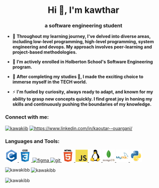 <h1 align="center">Hi 👋, I'm kawthar</h1>
<h3 align="center">a software engineering student</h3>

- 👀 **Throughout my learning journey, I've delved into diverse areas, including low-level programming, high-level programming, system engineering and devops. My approach involves peer-learning and project-based methodologies.**

- 🤝 **I’m actively enrolled in Holberton School's Software Engineering program.**

- 💬 **After completing my studies 📝, I made the exciting choice to immerse myself in the TECH world.**

- ⚡ **I'm fueled by curiosity, always ready to adapt, and known for my ability to grasp new concepts quickly. I find great joy in honing my skills and continuously pushing the boundaries of my knowledge.**

<h3 align="left">Connect with me:</h3>
<p align="left">
<a href="https://twitter.com/kawakiib" target="blank"><img align="center" src="https://raw.githubusercontent.com/rahuldkjain/github-profile-readme-generator/master/src/images/icons/Social/twitter.svg" alt="kawakiib" height="30" width="40" /></a>
<a href="https://linkedin.com/in/https://www.linkedin.com/in/kaoutar--ouargani/" target="blank"><img align="center" src="https://raw.githubusercontent.com/rahuldkjain/github-profile-readme-generator/master/src/images/icons/Social/linked-in-alt.svg" alt="https://www.linkedin.com/in/kaoutar--ouargani/" height="30" width="40" /></a>
</p>

<h3 align="left">Languages and Tools:</h3>
<p align="left"> <a href="https://www.cprogramming.com/" target="_blank" rel="noreferrer"> <img src="https://raw.githubusercontent.com/devicons/devicon/master/icons/c/c-original.svg" alt="c" width="40" height="40"/> </a> <a href="https://www.w3schools.com/css/" target="_blank" rel="noreferrer"> <img src="https://raw.githubusercontent.com/devicons/devicon/master/icons/css3/css3-original-wordmark.svg" alt="css3" width="40" height="40"/> </a> <a href="https://www.figma.com/" target="_blank" rel="noreferrer"> <img src="https://www.vectorlogo.zone/logos/figma/figma-icon.svg" alt="figma" width="40" height="40"/> </a> <a href="https://git-scm.com/" target="_blank" rel="noreferrer"> <img src="https://www.vectorlogo.zone/logos/git-scm/git-scm-icon.svg" alt="git" width="40" height="40"/> </a> <a href="https://www.w3.org/html/" target="_blank" rel="noreferrer"> <img src="https://raw.githubusercontent.com/devicons/devicon/master/icons/html5/html5-original-wordmark.svg" alt="html5" width="40" height="40"/> </a> <a href="https://developer.mozilla.org/en-US/docs/Web/JavaScript" target="_blank" rel="noreferrer"> <img src="https://raw.githubusercontent.com/devicons/devicon/master/icons/javascript/javascript-original.svg" alt="javascript" width="40" height="40"/> </a> <a href="https://www.linux.org/" target="_blank" rel="noreferrer"> <img src="https://raw.githubusercontent.com/devicons/devicon/master/icons/linux/linux-original.svg" alt="linux" width="40" height="40"/> </a> <a href="https://www.mongodb.com/" target="_blank" rel="noreferrer"> <img src="https://raw.githubusercontent.com/devicons/devicon/master/icons/mongodb/mongodb-original-wordmark.svg" alt="mongodb" width="40" height="40"/> </a> <a href="https://www.mysql.com/" target="_blank" rel="noreferrer"> <img src="https://raw.githubusercontent.com/devicons/devicon/master/icons/mysql/mysql-original-wordmark.svg" alt="mysql" width="40" height="40"/> </a> <a href="https://www.python.org" target="_blank" rel="noreferrer"> <img src="https://raw.githubusercontent.com/devicons/devicon/master/icons/python/python-original.svg" alt="python" width="40" height="40"/> </a> </p>

<p><img align="left" src="https://github-readme-stats.vercel.app/api/top-langs?username=kawakibb&show_icons=true&locale=en&layout=compact" alt="kawakibb" /></p>

<p>&nbsp;<img align="center" src="https://github-readme-stats.vercel.app/api?username=kawakibb&show_icons=true&locale=en" alt="kawakibb" /></p>

<p><img align="center" src="https://github-readme-streak-stats.herokuapp.com/?user=kawakibb&" alt="kawakibb" /></p>
